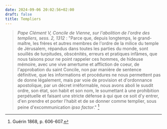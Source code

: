 ```yaml
---
date: 2024-09-06 20:02:56+02:00
draft: false
title: Templiers
---
```





> *Pape Clément V, Concile de Vienne, sur l'abolition de l'ordre des templiers, sess. 2, 1312* : "Parce que, depuis longtemps, le grand-maître, les frères et autres membres de l'ordre de la milice du temple de Jérusalem, répandus dans toutes les parties du monde, sont souillés de turpitudes, obscénités, erreurs et pratiques infâmes, que nous taisons pour ne point rappeler ces hommes, de hideuse mémoire, avec une vive amertume et affliction de coeur, de l'approbation du saint Concile, non par manière de sentence définitive, que les informations et procédures ne nous permettent pas de donne légalement, mais par voie de provision et d'ordonnance apostolique, par un décret irréformable, nous avons aboli le susdit ordre, son état, son habit et son nom, le soumettant à une prohibition perpétuelle et faisant une stricte défense à qui que ce soit d'y entrer, d'en prendre et porter l'habit et de se donner comme templier, sous peine d'excommunication *ipso factor*." [^1]

[^1]: Guérin 1868, p. 606-607.



